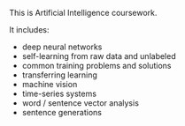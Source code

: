This is Artificial Intelligence coursework.

It includes:

* deep neural networks
* self-learning from raw data and unlabeled
* common training problems and solutions
* transferring learning 
* machine vision
* time-series systems
* word / sentence vector analysis
* sentence generations
